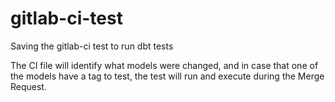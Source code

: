 # gitlab-ci-test
Saving the gitlab-ci test to run dbt tests 

The CI file will identify what models were changed, and in case that one of the models have a tag to test, the test will run and execute during the Merge Request.
